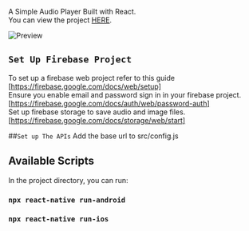 A Simple Audio Player Built with React.<br>
You can view the project [HERE](https://open-audio.ibua.co.ke/).

![Preview](https://firebasestorage.googleapis.com/v0/b/open-audio-player.appspot.com/o/image%2Fsreenshot.PNG?alt=media&token=f12edfe0-c563-4c76-9942-5493ac6288e8)
## `Set Up Firebase Project`
To set up a firebase web project refer to this guide [https://firebase.google.com/docs/web/setup]<br>
Ensure you enable email and password sign in in your firebase project. [https://firebase.google.com/docs/auth/web/password-auth]<br>
Set up firebase storage to save audio and image files. [https://firebase.google.com/docs/storage/web/start]<br>

##`Set up The APIs`
Add the base url to src/config.js



## Available Scripts

In the project directory, you can run:

### `npx react-native run-android`

### `npx react-native run-ios`

